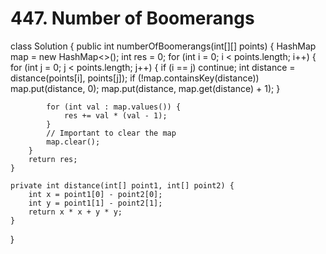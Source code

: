 # 447. Number of Boomerangs

class Solution { public int numberOfBoomerangs\(int\[\]\[\] points\) { HashMap map = new HashMap&lt;&gt;\(\); int res = 0; for \(int i = 0; i &lt; points.length; i++\) { for \(int j = 0; j &lt; points.length; j++\) { if \(i == j\) continue; int distance = distance\(points\[i\], points\[j\]\); if \(!map.containsKey\(distance\)\) map.put\(distance, 0\); map.put\(distance, map.get\(distance\) + 1\); }

```text
        for (int val : map.values()) {
            res += val * (val - 1);
        }
        // Important to clear the map
        map.clear();
    }
    return res;
}

private int distance(int[] point1, int[] point2) {
    int x = point1[0] - point2[0];
    int y = point1[1] - point2[1]; 
    return x * x + y * y;
}
```

}

